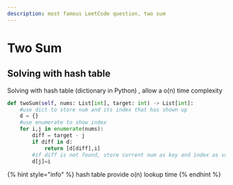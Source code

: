 ```yaml
---
description: most famous LeetCode question, two sum
---
```


# Two Sum

## Solving with hash table

Solving with hash table (dictionary in Python) , allow a o(n) time complexity

```python
def twoSum(self, nums: List[int], target: int) -> List[int]:
    #use dict to store num and its index that has shown up
    d = {}
    #use enumerate to show index
    for i,j in enumerate(nums):
        diff = target - j
        if diff in d:
            return [d[diff],i]
        #if diff is not found, store current num as key and index as value to be searcherd later
        d[j]=i 
```

{% hint style="info" %}
 hash table provide o(n) lookup time
{% endhint %}

